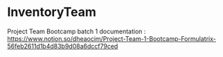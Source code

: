 # InventoryTeam
Project Team Bootcamp batch 1
documentation : 
https://www.notion.so/dheaocim/Project-Team-1-Bootcamp-Formulatrix-56feb2611d1b4d83b9d08a6dccf79ced

